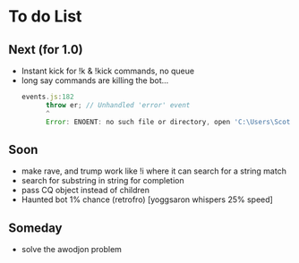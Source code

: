 # To do List

## Next (for 1.0)
- Instant kick for !k & !kick commands, no queue
- long say commands are killing the bot...
  ```js
  events.js:182
        throw er; // Unhandled 'error' event
        ^
        Error: ENOENT: no such file or directory, open 'C:\Users\Scott\GitHub\diet-bot\audio\1499664061026.mp3'
  ```

## Soon
- make rave, and trump work like !i where it can search for a string match
- search for substring in string for completion
- pass CQ object instead of children
- Haunted bot 1% chance (retrofro) [yoggsaron whispers 25% speed]

## Someday
- solve the awodjon problem

